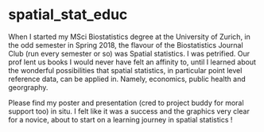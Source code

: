 # spatial_stat_educ

When I started my MSci Biostatistics degree at the University of Zurich, in the odd semester in Spring 2018, the flavour of the Biostatistics Journal Club (run every semester or so) was Spatial statistics. I was petrified. Our prof lent us books I would never have felt an affinity to, until I learned about the wonderful possibilities that spatial statistics, in particular point level reference data, can be applied in. Namely, economics, public health and georgraphy. 

Please find my poster and presentation (cred to project buddy for moral support too) in situ. I felt like it was a success and the graphics very clear for a novice, about to start on a learning journey in spatial statistics !
